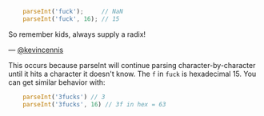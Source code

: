 ``` javascript
    parseInt('fuck');     // NaN
    parseInt('fuck', 16); // 15
```

So remember kids, always supply a radix!


— [@kevincennis][1]

This occurs because parseInt will continue parsing character-by-character
until it hits a character it doesn't know. The `f` in `fuck` is hexadecimal
15. You can get similar behavior with:
``` javascript
    parseInt('3fucks') // 3
    parseInt('3fucks', 16) // 3f in hex = 63
```

[1]:https://twitter.com/kevincennis
[2]:https://github.com/stevendesu
